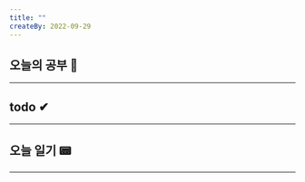 ```yaml
---
title: ""
createBy: 2022-09-29
---
```

## 오늘의 공부 🎉
---
### 

## todo ✔
---
### 

## 오늘 일기 📟
---
#### 